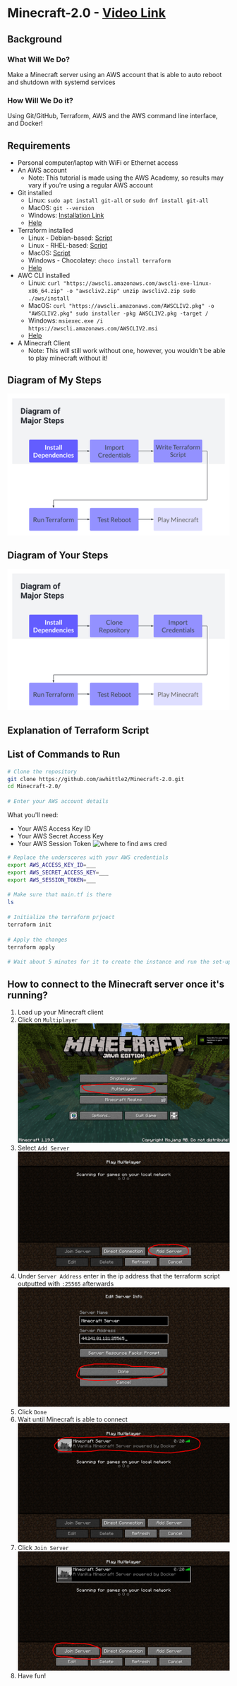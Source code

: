 # Minecraft-2.0 - [Video Link](https://clipchamp.com/watch/CCHYsbnp36w)
## Background

### What Will We Do?

Make a Minecraft server using an AWS account that is able to auto reboot and shutdown with systemd services

### How Will We Do it?

Using Git/GitHub, Terraform, AWS and the AWS command line interface, and Docker!

## Requirements

- Personal computer/laptop with WiFi or Ethernet access
- An AWS account
     - Note: This tutorial is made using the AWS Academy, so results may vary if you're using a regular AWS account
- Git installed
    - Linux: `sudo apt install git-all` or `sudo dnf install git-all`
    - MacOS: `git --version`
    - Windows: [Installation Link](https://git-scm.com/download/win)
    - [Help](https://git-scm.com/book/en/v2/Getting-Started-Installing-Git)
 - Terraform installed
     - Linux - Debian-based: [Script](https://github.com/awhittle2/Minecraft-2.0/blob/scripts/linux-terraform-install.sh)
     - Linux - RHEL-based: [Script](https://github.com/awhittle2/Minecraft-2.0/blob/scripts/linux-terraform-install2.sh)
     - MacOS: [Script](https://github.com/awhittle2/Minecraft-2.0/blob/scripts/mac-terraform-install.sh)
     - Windows - Chocolatey: `choco install terraform`
     - [Help](https://developer.hashicorp.com/terraform/tutorials/aws-get-started/install-cli)
 - AWC CLI installed
     - Linux: `curl "https://awscli.amazonaws.com/awscli-exe-linux-x86_64.zip" -o "awscliv2.zip"
               unzip awscliv2.zip
               sudo ./aws/install`
     - MacOS: `curl "https://awscli.amazonaws.com/AWSCLIV2.pkg" -o "AWSCLIV2.pkg"
               sudo installer -pkg AWSCLIV2.pkg -target /`
     - Windows: `msiexec.exe /i https://awscli.amazonaws.com/AWSCLIV2.msi`
     - [Help](https://docs.aws.amazon.com/cli/latest/userguide/getting-started-install.html)
 - A Minecraft Client
     - Note: This will still work without one, however, you wouldn't be able to play minecraft without it!

## Diagram of My Steps

![image of my steps](./images/my-diagram.png)

## Diagram of Your Steps

![image of your steps](./images/your-diagram.png)

## Explanation of Terraform Script

## List of Commands to Run

```bash
# Clone the repository
git clone https://github.com/awhittle2/Minecraft-2.0.git
cd Minecraft-2.0/

# Enter your AWS account details
```
What you'll need:
- Your AWS Access Key ID
- Your AWS Secret Access Key
- Your AWS Session Token
![where to find aws cred](./images/aws)

```bash
# Replace the underscores with your AWS credentials
export AWS_ACCESS_KEY_ID=___
export AWS_SECRET_ACCESS_KEY=___
export AWS_SESSION_TOKEN=___

# Make sure that main.tf is there
ls

# Initialize the terraform prjoect
terraform init

# Apply the changes
terraform apply

# Wait about 5 minutes for it to create the instance and run the set-up script
```

## How to connect to the Minecraft server once it's running?

1. Load up your Minecraft client
3. Click on `Multiplayer`
   ![load minecraft](./images/minecraft-multiplayer.png)
5. Select `Add Server`
   ![server page](./images/minecraft-add-server.png)
7. Under `Server Address` enter in the ip address that the terraform script outputted with `:25565` afterwards
   ![add server page](./images/minecraft-server-address.png)
9. Click `Done`
10. Wait until Minecraft is able to connect
    ![minecraft connection](./images/minecraft-connection.png)
12. Click `Join Server`
    ![join server](./images/minecraft-join.png)
14. Have fun!
